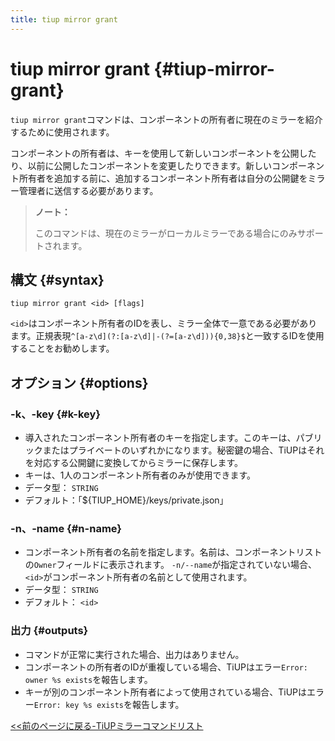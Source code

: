 ```yaml
---
title: tiup mirror grant
---
```


# tiup mirror grant {#tiup-mirror-grant}

`tiup mirror grant`コマンドは、コンポーネントの所有者に現在のミラーを紹介するために使用されます。

コンポーネントの所有者は、キーを使用して新しいコンポーネントを公開したり、以前に公開したコンポーネントを変更したりできます。新しいコンポーネント所有者を追加する前に、追加するコンポーネント所有者は自分の公開鍵をミラー管理者に送信する必要があります。

> **ノート：**
>
> このコマンドは、現在のミラーがローカルミラーである場合にのみサポートされます。

## 構文 {#syntax}

```shell
tiup mirror grant <id> [flags]
```

`<id>`はコンポーネント所有者のIDを表し、ミラー全体で一意である必要があります。正規表現`^[a-z\d](?:[a-z\d]|-(?=[a-z\d])){0,38}$`と一致するIDを使用することをお勧めします。

## オプション {#options}

### -k、-key {#k-key}

-   導入されたコンポーネント所有者のキーを指定します。このキーは、パブリックまたはプライベートのいずれかになります。秘密鍵の場合、TiUPはそれを対応する公開鍵に変換してからミラーに保存します。
-   キーは、1人のコンポーネント所有者のみが使用できます。
-   データ型： `STRING`
-   デフォルト：「${TIUP_HOME}/keys/private.json」

### -n、-name {#n-name}

-   コンポーネント所有者の名前を指定します。名前は、コンポーネントリストの`Owner`フィールドに表示されます。 `-n/--name`が指定されていない場合、 `<id>`がコンポーネント所有者の名前として使用されます。
-   データ型： `STRING`
-   デフォルト： `<id>`

### 出力 {#outputs}

-   コマンドが正常に実行された場合、出力はありません。
-   コンポーネントの所有者のIDが重複している場合、TiUPはエラー`Error: owner %s exists`を報告します。
-   キーが別のコンポーネント所有者によって使用されている場合、TiUPはエラー`Error: key %s exists`を報告します。

[&lt;&lt;前のページに戻る-TiUPミラーコマンドリスト](/tiup/tiup-command-mirror.md#command-list)
